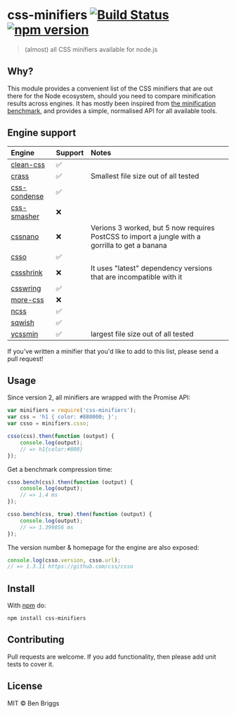 # css-minifiers [![Build Status](https://travis-ci.org/ben-eb/css-minifiers.svg?branch=master)][ci] [![npm version](https://badge.fury.io/js/css-minifiers.svg)][npm]

> (almost) all CSS minifiers available for node.js

## Why?

This module provides a convenient list of the CSS minifiers that are out there
for the Node ecosystem, should you need to compare minification results across
engines. It has mostly been inspired from [the minification benchmark][1], and
provides a simple, normalised API for all available tools.

## Engine support

Engine                                                    | Support | Notes
:--                                                       | :--     | :--
[clean-css](https://github.com/jakubpawlowicz/clean-css)  | ✅      |
[crass](https://github.com/mattbasta/crass)               | ✅      | Smallest file size out of all tested
[css-condense](https://github.com/rstacruz/css-condense)  | ✅      |
[css-smasher](https://github.com/MarkBennett/css-smasher) | ❌      |
[cssnano](https://github.com/ben-eb/cssnano)              | ❌      | Verions 3 worked, but 5 now requires PostCSS to import a jungle with a gorrilla to get a banana
[csso](https://github.com/css/csso)                       | ✅      |
[cssshrink](https://github.com/stoyan/cssshrink)          | ❌      | It uses "latest" dependency versions that are incompatible with it
[csswring](https://github.com/hail2u/node-csswring)       | ✅      |
[more-css](https://github.com/army8735/more)              | ❌      |
[ncss](https://github.com/wasche/ncss)                    | ✅      |
[sqwish](https://github.com/ded/sqwish)                   | ✅      |
[ycssmin](https://github.com/yui/ycssmin)                 | ✅      | largest file size out of all tested


If you've written a minifier that you'd like to add to this list, please send a
pull request!

## Usage

Since version 2, all minifiers are wrapped with the Promise API:

```js
var minifiers = require('css-minifiers');
var css = 'h1 { color: #880000; }';
var csso = minifiers.csso;

csso(css).then(function (output) {
    console.log(output);
    // => h1{color:#800}
});
```

Get a benchmark compression time:

```js
csso.bench(css).then(function (output) {
    console.log(output);
    // => 1.4 ms
});

csso.bench(css, true).then(function (output) {
    console.log(output);
    // => 1.399856 ms
});
```

The version number & homepage for the engine are also exposed:

```js
console.log(csso.version, csso.url);
// => 1.3.11 https://github.com/css/csso
```

## Install

With [npm](https://npmjs.com) do:

```
npm install css-minifiers
```

## Contributing

Pull requests are welcome. If you add functionality, then please add unit tests
to cover it.

## License

MIT © Ben Briggs

[1]: https://github.com/GoalSmashers/css-minification-benchmark

[ci]:   https://travis-ci.org/ben-eb/css-minifiers
[npm]:  http://badge.fury.io/js/css-minifiers
